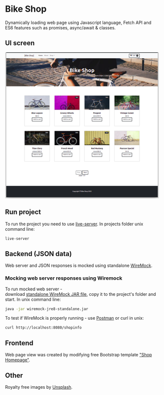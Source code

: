 # Bike Shop

Dynamically loading web page using Javascript language, Fetch API and ES6 features such as promises, async/await & classes.

## UI screen

![App UI](https://raw.githubusercontent.com/MindaugasJasiunas/async-js/main/app-ui.png)

## Run project

To run the project you need to use [live-server](https://www.npmjs.com/package/live-server). In projects folder unix command line:

```bash
live-server
```

## Backend (JSON data)

Web server and JSON responses is mocked using standalone [WireMock](https://wiremock.org/).

### Mocking web server responses using Wiremock

To run mocked web server -  
download [standalone WireMock JAR file](https://repo1.maven.org/maven2/com/github/tomakehurst/wiremock-jre8-standalone/), copy it to the project's folder and start. In unix command line:

```bash
java -jar wiremock-jre8-standalone.jar
```

To test if WireMock is properly running - use [Postman](https://www.postman.com/) or curl in unix:

```bash
curl http://localhost:8080/shopinfo
```

## Frontend

Web page view was created by modifying free Bootstrap template ["Shop Homepage"](https://startbootstrap.com/template/shop-homepage).

## Other

Royalty free images by [Unsplash](https://unsplash.com).
